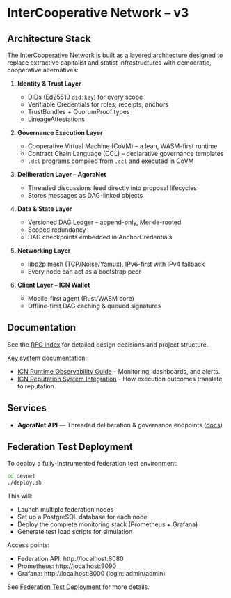 # InterCooperative Network – v3

## Architecture Stack

The InterCooperative Network is built as a layered architecture designed to replace extractive capitalist and statist infrastructures with democratic, cooperative alternatives:

1. **Identity & Trust Layer**
   - DIDs (Ed25519 `did:key`) for every scope
   - Verifiable Credentials for roles, receipts, anchors
   - TrustBundles + QuorumProof types
   - LineageAttestations

2. **Governance Execution Layer**
   - Cooperative Virtual Machine (CoVM) – a lean, WASM-first runtime
   - Contract Chain Language (CCL) – declarative governance templates
   - `.dsl` programs compiled from `.ccl` and executed in CoVM

3. **Deliberation Layer – AgoraNet**
   - Threaded discussions feed directly into proposal lifecycles
   - Stores messages as DAG-linked objects

4. **Data & State Layer**
   - Versioned DAG Ledger – append-only, Merkle-rooted
   - Scoped redundancy
   - DAG checkpoints embedded in AnchorCredentials

5. **Networking Layer**
   - libp2p mesh (TCP/Noise/Yamux), IPv6-first with IPv4 fallback
   - Every node can act as a bootstrap peer

6. **Client Layer – ICN Wallet**
   - Mobile-first agent (Rust/WASM core)
   - Offline-first DAG caching & queued signatures

## Documentation

See the [RFC index](./rfcs/README.md) for detailed design decisions and project structure.

Key system documentation:
- [ICN Runtime Observability Guide](./docs/observability.md) - Monitoring, dashboards, and alerts.
- [ICN Reputation System Integration](./docs/reputation.md) - How execution outcomes translate to reputation.

## Services

- **AgoraNet API** — Threaded deliberation & governance endpoints ([docs](docs/agoranet_api.md))

## Federation Test Deployment

To deploy a fully-instrumented federation test environment:

```bash
cd devnet
./deploy.sh
```

This will:
- Launch multiple federation nodes
- Set up a PostgreSQL database for each node
- Deploy the complete monitoring stack (Prometheus + Grafana)
- Generate test load scripts for simulation

Access points:
- Federation API: http://localhost:8080
- Prometheus: http://localhost:9090
- Grafana: http://localhost:3000 (login: admin/admin)

See [Federation Test Deployment](devnet/README.md) for more details.
